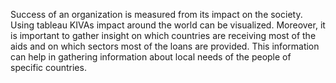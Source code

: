 Success of an organization is measured from its impact on the society. Using tableau KIVAs impact around the world can be visualized. Moreover, it is important to gather insight on which countries are receiving most of the aids and on which sectors most of the loans are provided. This information can help in gathering information about local needs of the people of specific countries.
